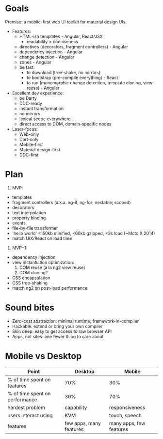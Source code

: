 # Goals

Premise: a mobile-first web UI toolkit for material design UIs.

- Features:
  * HTML-ish templates - Angular, React/JSX
    * readability > conciseness
  * directives (decorators, fragment controllers) - Angular
  * dependency injection - Angular
  * change detection - Angular
  * zones - Angular
  * be fast:
    - to download (tree-shake, no mirrors)
    - to bootstrap (pre-compile everything) - React
    - to run (monomorphic change detection, template cloning, view reuse) - Angular
- Excellent dev experience:
  * be Darty
  * DDC-ready
  * instant transformation
  * no mirrors
  * lexical scope everywhere
  * direct access to DOM, domain-specific nodes
- Laser-focus:
  * Web-only
  * Dart-only
  * Mobile-first
  * Material design-first
  * DDC-first

# Plan

1. MVP:
  - templates
  - fragment controllers (a.k.a. ng-if, ng-for; nestable; scoped)
  - decorators
  - text interpolation
  - property binding
  - events
  - file-by-file transformer
  - 'hello world' <150kb minified, <60kb gzipped, <2s load (~Moto X 2014)
  - match UIX/React on load time
1. MVP+1:
  - dependency injection
  - view instantiation optimization:
    1. DOM reuse (a la ng2 view reuse)
    1. DOM cloning?
  - CSS encapsulation
  - CSS tree-shaking
  - match ng2 on post-load performance

# Sound bites

- Zero-cost abstraction: minimal runtime; framework-in-compiler
- Hackable: extend or bring your own compiler
- Skin deep: easy to get access to raw browser API
- Apps, not sites: one fewer thing to care about

# Mobile vs Desktop

| Point | Desktop | Mobile |
| ----- | ------- | ------ |
| % of time spent on features  | 70%  | 30% |
| % of time spent on performance  | 30%  | 70% |
| hardest problem | capability | responsiveness |
| users interact using | KVM | touch, speech |
| features | few apps, many features | many apps, few features |

